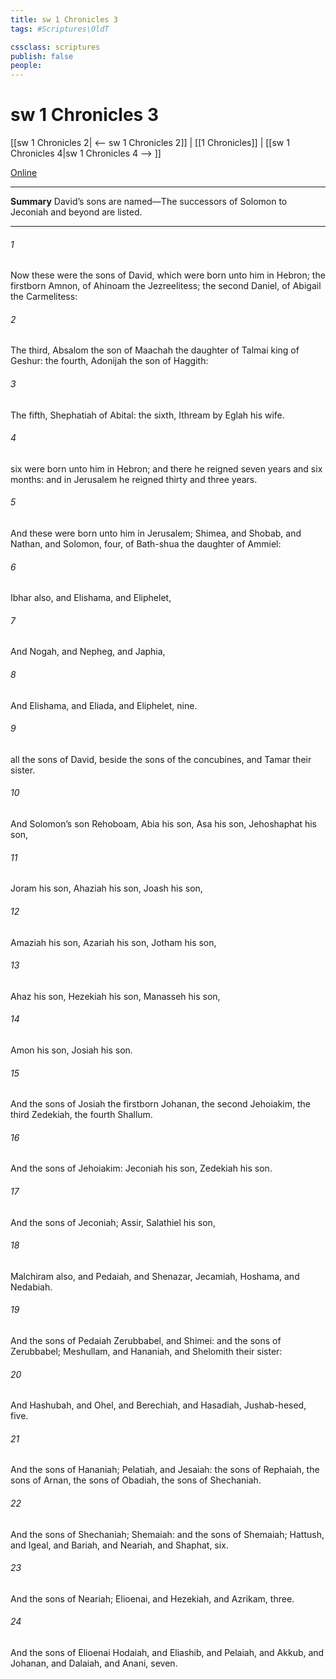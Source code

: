 ```yaml
---
title: sw 1 Chronicles 3
tags: #Scriptures\OldT

cssclass: scriptures
publish: false
people:
---
```


# sw 1 Chronicles 3
[[sw 1 Chronicles 2| <-- sw 1 Chronicles 2]] | [[1 Chronicles]] | [[sw 1 Chronicles 4|sw 1 Chronicles 4 --> ]]

[Online](https://churchofjesuschrist.org/study/scriptures/ot/1-chr/3?lang=eng)

---
__Summary__
David’s sons are named—The successors of Solomon to Jeconiah and beyond are listed.

---
###### 1 
Now these were the sons of David, which were born unto him in Hebron; the firstborn Amnon, of Ahinoam the Jezreelitess; the second Daniel, of Abigail the Carmelitess:

###### 2 
The third, Absalom the son of Maachah the daughter of Talmai king of Geshur: the fourth, Adonijah the son of Haggith:

###### 3 
The fifth, Shephatiah of Abital: the sixth, Ithream by Eglah his wife.

###### 4 
 six were born unto him in Hebron; and there he reigned seven years and six months: and in Jerusalem he reigned thirty and three years.

###### 5 
And these were born unto him in Jerusalem; Shimea, and Shobab, and Nathan, and Solomon, four, of Bath-shua the daughter of Ammiel:

###### 6 
Ibhar also, and Elishama, and Eliphelet,

###### 7 
And Nogah, and Nepheg, and Japhia,

###### 8 
And Elishama, and Eliada, and Eliphelet, nine.

###### 9 
 all the sons of David, beside the sons of the concubines, and Tamar their sister.

###### 10 
And Solomon’s son  Rehoboam, Abia his son, Asa his son, Jehoshaphat his son,

###### 11 
Joram his son, Ahaziah his son, Joash his son,

###### 12 
Amaziah his son, Azariah his son, Jotham his son,

###### 13 
Ahaz his son, Hezekiah his son, Manasseh his son,

###### 14 
Amon his son, Josiah his son.

###### 15 
And the sons of Josiah  the firstborn Johanan, the second Jehoiakim, the third Zedekiah, the fourth Shallum.

###### 16 
And the sons of Jehoiakim: Jeconiah his son, Zedekiah his son.

###### 17 
And the sons of Jeconiah; Assir, Salathiel his son,

###### 18 
Malchiram also, and Pedaiah, and Shenazar, Jecamiah, Hoshama, and Nedabiah.

###### 19 
And the sons of Pedaiah  Zerubbabel, and Shimei: and the sons of Zerubbabel; Meshullam, and Hananiah, and Shelomith their sister:

###### 20 
And Hashubah, and Ohel, and Berechiah, and Hasadiah, Jushab-hesed, five.

###### 21 
And the sons of Hananiah; Pelatiah, and Jesaiah: the sons of Rephaiah, the sons of Arnan, the sons of Obadiah, the sons of Shechaniah.

###### 22 
And the sons of Shechaniah; Shemaiah: and the sons of Shemaiah; Hattush, and Igeal, and Bariah, and Neariah, and Shaphat, six.

###### 23 
And the sons of Neariah; Elioenai, and Hezekiah, and Azrikam, three.

###### 24 
And the sons of Elioenai  Hodaiah, and Eliashib, and Pelaiah, and Akkub, and Johanan, and Dalaiah, and Anani, seven.

